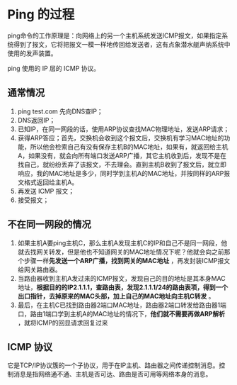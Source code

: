 # Ping 的过程

ping命令的工作原理是：向网络上的另一个主机系统发送ICMP报文，如果指定系统得到了报文，它将把报文一模一样地传回给发送者，这有点象潜水艇声纳系统中使用的发声装置。

ping 使用的 IP 层的 ICMP 协议。

## 通常情况

1. ping test.com 先向DNS查IP；
2. DNS返回IP；
3. 已知IP，在同一网段的话，使用ARP协议查找MAC物理地址，发送ARP请求；
4. 获得ARP答应；首先，交换机会收到这个报文后，交换机有学习MAC地址的功能，所以他会检索自己有没有保存主机B的MAC地址，如果有，就返回给主机A，如果没有，就会向所有端口发送ARP广播，其它主机收到后，发现不是在找自己，就纷纷丢弃了该报文，不去理会。直到主机B收到了报文后，就立即响应，我的MAC地址是多少，同时学到主机A的MAC地址，并按同样的ARP报文格式返回给主机A。
5. 再发送 ICMP 报文；
6. 接受报文；

## 不在同一网段的情况

1. 如果主机A要ping主机C，那么主机A发现主机C的IP和自己不是同一网段，他就去找网关转发，但是他也不知道网关的MAC地址情况下呢？他就会向之前那个步骤一样**先发送一个ARP广播，找到网关的MAC地址** ，再发封装ICMP报文给网关路由器。
2. 当路由器收到主机A发过来的ICMP报文，发现自己的目的地址是其本身MAC地址，**根据目的的IP2.1.1.1，查路由表，发现2.1.1.1/24的路由表项，得到一个出口指针，去掉原来的MAC头部，加上自己的MAC地址向主机C转发** 。
3. 最后，在主机C已找到路由器2端口MAC地址，路由器2端口转发给路由器1端口，路由1端口学到主机A的MAC地址的情况下，**他们就不需要再做ARP解析** ，就将ICMP的回显请求回复过来

## ICMP 协议

它是TCP/IP协议簇的一个子协议，用于在IP主机、路由器之间传递控制消息。控制消息是指网络通不通、主机是否可达、路由是否可用等网络本身的消息。
